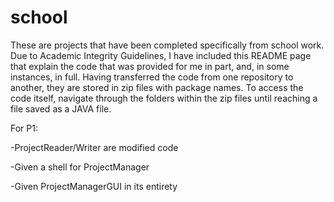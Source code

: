 # school
These are projects that have been completed specifically from school work. Due to Academic Integrity Guidelines, I have included this README page that explain the code that was provided for me in part, and, in some instances, in full. Having transferred the code from one repository to another, they are stored in zip files with package names. To access the code itself, navigate through the folders within the zip files until reaching a file saved as a JAVA file.

For P1: 
  
  -ProjectReader/Writer are modified code
  
  -Given a shell for ProjectManager
  
  -Given ProjectManagerGUI in its entirety
